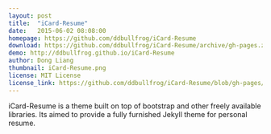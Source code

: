 ```yaml
---
layout: post
title:  "iCard-Resume"
date:   2015-06-02 08:08:00
homepage: https://github.com/ddbullfrog/iCard-Resume
download: https://github.com/ddbullfrog/iCard-Resume/archive/gh-pages.zip
demo: http://ddbullfrog.github.io/iCard-Resume
author: Dong Liang
thumbnail: iCard-Resume.png
license: MIT License
license_link: https://github.com/ddbullfrog/iCard-Resume/blob/gh-pages/LICENSE.md
---
```


iCard-Resume is a theme built on top of bootstrap and other freely available libraries. Its aimed to provide a fully furnished Jekyll theme for personal resume.